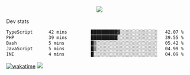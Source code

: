 <h3 align="center">
  <a href="https://github.com/spoopy2023">
      <img src="https://github-profile-trophy.vercel.app/?username=Spoopy2023&no-bg=true&no-frame=true">
  </a>
</h3>

Dev stats
<!--START_SECTION:waka-->

```txt
TypeScript      42 mins         ██████████▓░░░░░░░░░░░░░░   42.07 %
PHP             39 mins         ██████████░░░░░░░░░░░░░░░   39.55 %
Bash            5 mins          █▒░░░░░░░░░░░░░░░░░░░░░░░   05.42 %
JavaScript      5 mins          █▒░░░░░░░░░░░░░░░░░░░░░░░   04.99 %
INI             4 mins          █░░░░░░░░░░░░░░░░░░░░░░░░   04.09 %
```

<!--END_SECTION:waka-->
[![wakatime](https://wakatime.com/badge/user/018ece4c-ff65-47b1-86a2-26e4e720c978.svg)](https://wakatime.com/@mac_g)
<img src="https://camo.githubusercontent.com/935c1e1091fb0ce9d975d06263ed4bc014721cd7e52b557f59b07c85da01afe3/68747470733a2f2f6b6f6d617265762e636f6d2f67687076632f3f757365726e616d653d5843726166744d616e3532266c6162656c3d566965777326636f6c6f723d626c7565267374796c653d706c6173746963">
